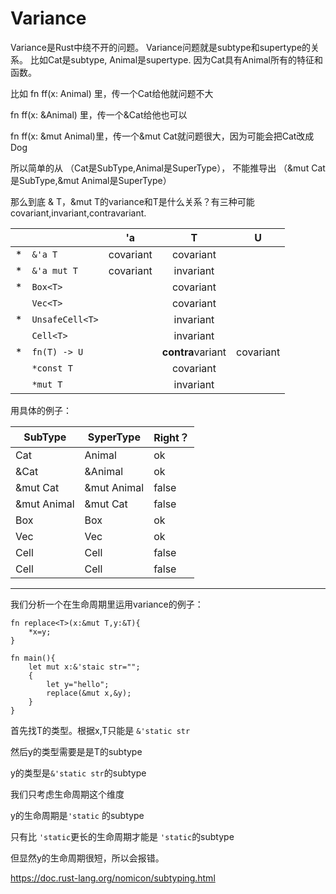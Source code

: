 # Variance

Variance是Rust中绕不开的问题。
Variance问题就是subtype和supertype的关系。
比如Cat是subtype, Animal是supertype. 因为Cat具有Animal所有的特征和函数。

比如 fn ff(x: Animal) 里，传一个Cat给他就问题不大

fn ff(x: &Animal) 里，传一个&Cat给他也可以

fn ff(x: &mut Animal)里，传一个&mut Cat就问题很大，因为可能会把Cat改成Dog

所以简单的从 （Cat是SubType,Animal是SuperType）， 不能推导出 （&mut Cat是SubType,&mut Animal是SuperType）

那么到底 & T，&mut T的variance和T是什么关系？有三种可能covariant,invariant,contravariant.


|   |                 |     'a    |         T         |     U     |
|---|-----------------|:---------:|:-----------------:|:---------:|
| * | `&'a T `        | covariant | covariant         |           |
| * | `&'a mut T`     | covariant | invariant         |           |
| * | `Box<T>`        |           | covariant         |           |
|   | `Vec<T>`        |           | covariant         |           |
| * | `UnsafeCell<T>` |           | invariant         |           |
|   | `Cell<T>`       |           | invariant         |           |
| * | `fn(T) -> U`    |           | **contra**variant | covariant |
|   | `*const T`      |           | covariant         |           |
|   | `*mut T`        |           | invariant         |           |



用具体的例子：

|SubType | SyperType | Right？  |
| -------| --------- | -------- |
|Cat     | Animal    | ok |
|&Cat | &Animal | ok |
|&mut Cat | &mut Animal | false |
|&mut Animal | &mut Cat | false |
|Box<Cat> | Box<Animal> | ok |
|Vec<Cat> | Vec<Animal> | ok |
|Cell<Cat> | Cell<Animal> | false |
|Cell<Animal> | Cell<Cat> | false |





-----

我们分析一个在生命周期里运用variance的例子：

```
fn replace<T>(x:&mut T,y:&T){
	*x=y;
}

fn main(){
	let mut x:&'staic str="";
	{
		let y="hello";
		replace(&mut x,&y);
	}
}
```



首先找T的类型。根据x,T只能是 `&'static str`

然后y的类型需要是是T的subtype

y的类型是`&'static str`的subtype

我们只考虑生命周期这个维度

y的生命周期是`'static`  的subtype

只有比 `'static`更长的生命周期才能是 `'static`的subtype

但显然y的生命周期很短，所以会报错。



https://doc.rust-lang.org/nomicon/subtyping.html
